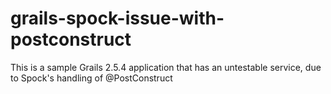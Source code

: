 # grails-spock-issue-with-postconstruct
This is a sample Grails 2.5.4 application that has an untestable service, due to Spock's handling of @PostConstruct
